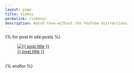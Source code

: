```yaml
---
layout: page
title: Videos
permalink: /videos/
description: Watch them without the YouTube distractions.
---
```


<div class="row">

  {% for post in site.posts %}
    <div class="col-sm-6 col-md-6 col-lg-4">
      <figure class="thumbnail">
        <a href="{{ post.url }}">
          <img src="{{ post.thumbnail_image }}" class="img-fluid" alt="{{ post.title }}">
          <figcaption>{{ post.title }}</figcaption>
        </a>    
      </figure>
    </div>
  {% endfor %}

</div><!--row-->
